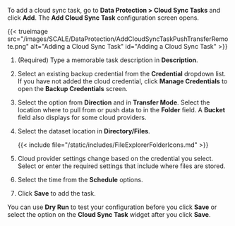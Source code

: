 &NewLine;

To add a cloud sync task, go to **Data Protection > Cloud Sync Tasks** and click **Add**. The **Add Cloud Sync Task** configuration screen opens.

{{< trueimage src="/images/SCALE/DataProtection/AddCloudSyncTaskPushTransferRemote.png" alt="Adding a Cloud Sync Task" id="Adding a Cloud Sync Task" >}}

1. (Required) Type a memorable task description in **Description**. 

2. Select an existing backup credential from the **Credential** dropdown list. 
   If you have not added the cloud credential, click **Manage Credentials** to open the **Backup Credentials** screen. 

3. Select the option from **Direction** and in **Transfer Mode**. 
   Select the location where to pull from or push data to in the **Folder** field. A **Bucket** field also displays for some cloud providers.

4. Select the dataset location in **Directory/Files**.
   
   {{< include file="/static/includes/FileExplorerFolderIcons.md" >}}

5. Cloud provider settings change based on the credential you select. Select or enter the required settings that include where files are stored.

6. Select the time from the **Schedule** options.

7. Click **Save** to add the task.

You can use **Dry Run** to test your configuration before you click **Save** or select the option on the **Cloud Sync Task** widget after you click **Save**.